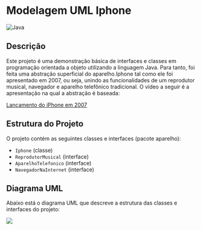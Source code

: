 # Modelagem UML Iphone

![Java](https://img.shields.io/badge/java-%23ED8B00.svg?style=for-the-badge&logo=openjdk&logoColor=white)

## Descrição

Este projeto é uma demonstração básica de interfaces e classes em programação orientada a objeto utilizando a linguagem Java.
Para tanto, foi feita uma abstração superficial do aparelho.Iphone tal como ele foi apresentado em 2007, ou seja, unindo as funcionalidades de um reprodutor musical, navegador e aparelho telefônico tradicional. O vídeo a seguir é a apresentação na qual a abstração é baseada:

[Lançamento do iPhone em 2007](https://www.youtube.com/watch?v=9ou608QQRq8)

## Estrutura do Projeto

O projeto contém as seguintes classes e interfaces (pacote aparelho):

-   `Iphone` (classe)
-   `ReprodutorMusical` (interface)
-   `AparelhoTelefonico` (interface)
-   `NavegadorNaInternet` (interface)

## Diagrama UML

Abaixo está o diagrama UML que descreve a estrutura das classes e interfaces do projeto:

[![](https://mermaid.ink/img/pako:eNp9ks9uwjAMxl8lyqloiAeoEBLaLhyGpjHt1ItJTGuRxpWboA3Guy-U8mcqWi-t3S_-fnZ80IYt6lwbB237QlAK1IUvvErPoqnYo5pMfmbqHRthGwPLa2zJgBtK5g0Iuoo_0OGGPRkeapawwxIsyxIWPqB4DGdR5z90OZz_KjWddvoNGJzNLsmnwAYkG13jBmL7J9EmFkPsoS-YrYKQL1XdRb3ueI8w7KJneEzgqEyGfVUfaxS-uUNAb_Geh1JBAnlmEST-5H32iOHBlP6FwC9ak7xBSf7aYRQ3UjcSS-cxLHkH8zVk95ARHO3hcv4CpMc6dVMD2bQenX2hQ4U1FjpPnxZkW-jCn3SQbmz17Y3Og0Qca-FYVjrfgGtTFBubBtHv1jWLlk7X3G_f6XX8BRb61Pg?type=png)](https://mermaid.live/edit#pako:eNp9ks9uwjAMxl8lyqloiAeoEBLaLhyGpjHt1ItJTGuRxpWboA3Guy-U8mcqWi-t3S_-fnZ80IYt6lwbB237QlAK1IUvvErPoqnYo5pMfmbqHRthGwPLa2zJgBtK5g0Iuoo_0OGGPRkeapawwxIsyxIWPqB4DGdR5z90OZz_KjWddvoNGJzNLsmnwAYkG13jBmL7J9EmFkPsoS-YrYKQL1XdRb3ueI8w7KJneEzgqEyGfVUfaxS-uUNAb_Geh1JBAnlmEST-5H32iOHBlP6FwC9ak7xBSf7aYRQ3UjcSS-cxLHkH8zVk95ARHO3hcv4CpMc6dVMD2bQenX2hQ4U1FjpPnxZkW-jCn3SQbmz17Y3Og0Qca-FYVjrfgGtTFBubBtHv1jWLlk7X3G_f6XX8BRb61Pg)
